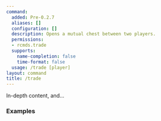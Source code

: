 ```yaml
---
command:
  added: Pre-0.2.7
  aliases: []
  configuration: []
  description: Opens a mutual chest between two players.
  permissions:
  - rcmds.trade
  supports:
    name-completion: false
    time-format: false
  usage: /trade [player]
layout: command
title: /trade
---
```


In-depth content, and...

### Examples




